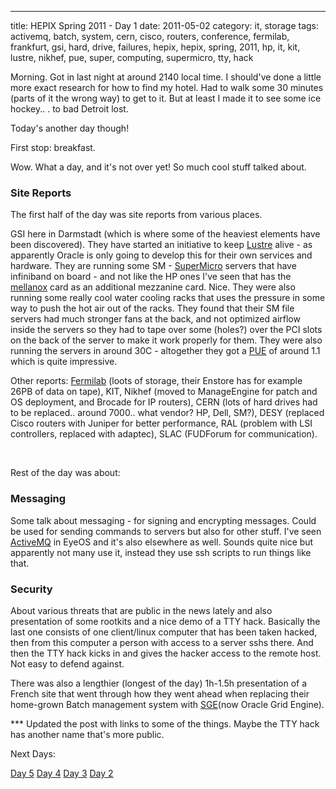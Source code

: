 ---
title: HEPIX Spring 2011 - Day 1
date: 2011-05-02
category: it, storage
tags: activemq, batch, system, cern, cisco, routers, conference, fermilab, frankfurt, gsi, hard, drive, failures, hepix, hepix, spring, 2011, hp, it, kit, lustre, nikhef, pue, super, computing, supermicro, tty, hack

Morning. Got in last night at around 2140 local time. I should've done a little more exact research for how to find my hotel. Had to walk some 30 minutes (parts of it the wrong way) to get to it. But at least I made it to see some ice hockey.. . to bad Detroit lost.

Today's another day though!

First stop: breakfast.

Wow. What a day, and it's not over yet! So much cool stuff talked about.

### Site Reports

The first half of the day was site reports from various places.

GSI here in Darmstadt (which is where some of the heaviest elements have been discovered). They have started an initiative to keep [Lustre](http://lustre.org "lustre.org") alive - as apparently Oracle is only going to develop this for their own services and hardware. They are running some SM - [SuperMicro](http://supermicro.com "supermicro.com") servers that have infiniband on board - and not like the HP ones I've seen that has the [mellanox](http://mellanox.com ".com") card as an additional mezzanine card. Nice. They were also running some really cool water cooling racks that uses the pressure in some way to push the hot air out of the racks. They found that their SM file servers had much stronger fans at the back, and not optimized airflow inside the servers so they had to tape over some (holes?) over the PCI slots on the back of the server to make it work properly for them. They were also running the servers in around 30C - altogether they got a [PUE](http://en.wikipedia.org/wiki/Power_usage_effectiveness "PUE on Wikipedia") of around 1.1 which is quite impressive.

Other reports: [Fermilab](http://fnal.gov "fermilab") (loots of storage, their Enstore has for example 26PB of data on tape), KIT, Nikhef (moved to ManageEngine for patch and OS deployment, and Brocade for IP routers), CERN (lots of hard drives had to be replaced.. around 7000.. what vendor? HP, Dell, SM?), DESY (replaced Cisco routers with Juniper for better performance, RAL (problem with LSI controllers, replaced with adaptec), SLAC (FUDForum for communication).

 

Rest of the day was about:

### Messaging

Some talk about messaging - for signing and encrypting messages. Could be used for sending commands to servers but also for other stuff. I've seen [ActiveMQ](http://activemq.apache.org/ "ActiveMQ") in EyeOS and it's also elsewhere as well. Sounds quite nice but apparently not many use it, instead they use ssh scripts to run things like that.

### Security

About various threats that are public in the news lately and also presentation of some rootkits and a nice demo of a TTY hack. Basically the last one consists of one client/linux computer that has been taken hacked, then from this computer a person with access to a server sshs there. And then the TTY hack kicks in and gives the hacker access to the remote host. Not easy to defend against.

There was also a lengthier (longest of the day) 1h-1.5h presentation of a French site that went through how they went ahead when replacing their home-grown Batch management system with [SGE](http://en.wikipedia.org/wiki/Oracle_Grid_Engine "OGE on wikipedia")(now Oracle Grid Engine).

\*\*\* Updated the post with links to some of the things. Maybe the TTY hack has another name that's more public.

Next Days:

[Day 5](http://www.guldmyr.com/hepix-spring-2011-%e2%80%93-day-5/ "day5") [Day 4](http://www.guldmyr.com/hepix-spring-2011-day-4/ "day4") [Day 3](http://www.guldmyr.com/hepix-spring-2011-%e2%80%93-day-3/ "day3") [Day 2](http://www.guldmyr.com/hepix-spring-2011-%e2%80%93-day-2/ "day2")
